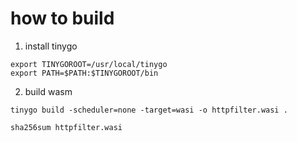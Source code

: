 # how to build

1. install tinygo
```shell
export TINYGOROOT=/usr/local/tinygo
export PATH=$PATH:$TINYGOROOT/bin
```

2. build wasm
```shell
tinygo build -scheduler=none -target=wasi -o httpfilter.wasi .

sha256sum httpfilter.wasi
```